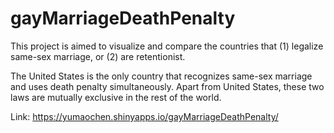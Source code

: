 # gayMarriageDeathPenalty

This project is aimed to visualize and compare the countries that (1) legalize same-sex marriage, or (2) are retentionist. 

The United States is the only country that recognizes same-sex marriage and uses death penalty simultaneously. Apart from United States, these two laws are mutually exclusive in the rest of the world.

Link: https://yumaochen.shinyapps.io/gayMarriageDeathPenalty/
